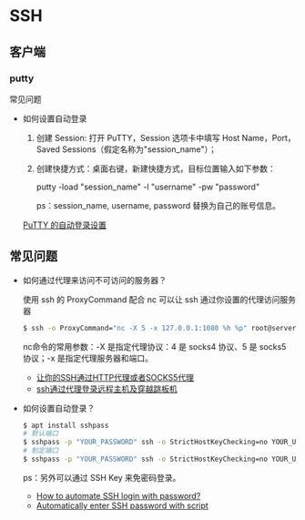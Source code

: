 # SSH

## 客户端

### putty

常见问题

- 如何设置自动登录

    1. 创建 Session: 打开 PuTTY，Session 选项卡中填写 Host Name，Port，Saved Sessions（假定名称为"session_name"）；
    2. 创建快捷方式：桌面右键，新建快捷方式，目标位置输入如下参数：

        putty -load "session_name" -l "username" -pw "password"

        ps：session_name, username, password 替换为自己的账号信息。

    [PuTTY 的自动登录设置](https://segmentfault.com/a/1190000000639516)

## 常见问题

- 如何通过代理来访问不可访问的服务器？

    使用 ssh 的 ProxyCommand 配合 nc 可以让 ssh 通过你设置的代理访问服务器

    ```bash
    $ ssh -o ProxyCommand="nc -X 5 -x 127.0.0.1:1080 %h %p" root@server
    ```

    nc命令的常用参数：-X 是指定代理协议：4 是 socks4 协议、5 是 socks5 协议；-x 是指定代理服务器和端口。

    - [让你的SSH通过HTTP代理或者SOCKS5代理](https://kanda.me/2019/07/01/ssh-over-http-or-socks/)
    - [ssh通过代理登录远程主机及穿越跳板机](https://www.xiebruce.top/650.html)

- 如何设置自动登录？

    ```bash
    $ apt install sshpass
    # 默认端口
    $ sshpass -p "YOUR_PASSWORD" ssh -o StrictHostKeyChecking=no YOUR_USERNAME@SOME_SITE.COM
    # 制定端口
    $ sshpass -p "YOUR_PASSWORD" ssh -o StrictHostKeyChecking=no YOUR_USERNAME@SOME_SITE.COM -p PORT
    ```

    ps：另外可以通过 SSH Key 来免密码登录。

    - [How to automate SSH login with password?](https://serverfault.com/questions/241588/how-to-automate-ssh-login-with-password)
    - [Automatically enter SSH password with script](https://stackoverflow.com/questions/12202587/automatically-enter-ssh-password-with-script)
